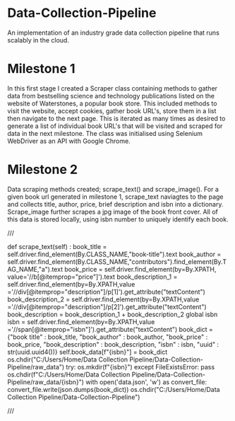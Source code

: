 # Data-Collection-Pipeline
An implementation of an industry grade data collection pipeline that runs scalably in the cloud.

# Milestone 1
In this first stage I created a Scraper class containing methods to gather data from bestselling science and technology publications listed on the website of Waterstones, a popular book store. This included methods to visit the website, accept cookies, gather book URL's, store them in a list then navigate to the next page.
This is iterated as many times as desired to generate a list of individual book URL's that will be visited and scraped for data in the next milestone.
The class was initialised using Selenium WebDriver as an API with Google Chrome.

# Milestone 2
Data scraping methods created; scrape_text() and scrape_image(). For a given book url generated in milestone 1, scrape_text naviagtes to the page and collects
title, author, price, brief description and isbn into a dictionary. Scrape_image further scrapes a jpg image of the book front cover. All of this data is stored locally, using isbn number to uniquely identify each book.

///

 def scrape_text(self) :
        book_title = self.driver.find_element(By.CLASS_NAME,"book-title").text 
        book_author = self.driver.find_element(By.CLASS_NAME,"contributors").find_element(By.TAG_NAME,"a").text
        book_price = self.driver.find_element(by=By.XPATH, value='//b[@itemprop="price"]').text
        book_description_1 = self.driver.find_element(by=By.XPATH,value ='//div[@itemprop="description"]/p[1]').get_attribute("textContent")
        book_description_2 = self.driver.find_element(by=By.XPATH,value ='//div[@itemprop="description"]/p[2]').get_attribute("textContent")
        book_description = book_description_1 +  book_description_2
        global isbn
        isbn = self.driver.find_element(by=By.XPATH,value ='//span[@itemprop="isbn"]').get_attribute("textContent")
        book_dict = {"book title" : book_title, "book_author" : book_author, "book_price" : book_price, "book_description" : book_description, "isbn" : isbn, "uuid" : str(uuid.uuid4())}
        self.book_data[f"{isbn}"] = book_dict
        os.chdir("C:/Users/Home/Data Collection Pipeline/Data-Collection-Pipeline/raw_data")
        try:
            os.mkdir(f"{isbn}")
        except FileExistsError:
            pass
        os.chdir(f"C:/Users/Home/Data Collection Pipeline/Data-Collection-Pipeline/raw_data/{isbn}")
        with open('data.json', 'w') as convert_file:
            convert_file.write(json.dumps(book_dict))
        os.chdir("C:/Users/Home/Data Collection Pipeline/Data-Collection-Pipeline")  
        
///

